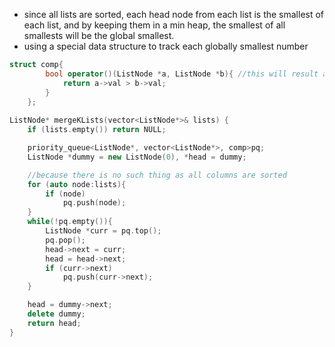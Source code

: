 - since all lists are sorted, each head node from each list is the smallest of each list, and by keeping them in a min heap, the smallest of all smallests will be the global smallest. 
- using a special data structure to track each globally smallest number 

```cpp
struct comp{
        bool operator()(ListNode *a, ListNode *b){ //this will result a min heap since bigger nums are more prioritized
            return a->val > b->val;
        }
    };
    
ListNode* mergeKLists(vector<ListNode*>& lists) {
    if (lists.empty()) return NULL;

    priority_queue<ListNode*, vector<ListNode*>, comp>pq; 
    ListNode *dummy = new ListNode(0), *head = dummy;

    //because there is no such thing as all columns are sorted 
    for (auto node:lists){
        if (node)
            pq.push(node);
    }
    while(!pq.empty()){
        ListNode *curr = pq.top();
        pq.pop();
        head->next = curr;
        head = head->next;
        if (curr->next)
            pq.push(curr->next);
    }

    head = dummy->next;
    delete dummy;
    return head;
}
  ```

